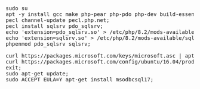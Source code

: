 <pre>
sudo su
apt -y install gcc make php-pear php-pdo php-dev build-essential unixodbc-dev;
pecl channel-update pecl.php.net; 
pecl install sqlsrv pdo_sqlsrv; 
echo 'extension=pdo_sqlsrv.so' > /etc/php/8.2/mods-available/pdo_sqlsrv.ini; 
echo 'extension=sqlsrv.so' > /etc/php/8.2/mods-available/sqlsrv.ini; 
phpenmod pdo_sqlsrv sqlsrv;

curl https://packages.microsoft.com/keys/microsoft.asc | apt-key add -;
curl https://packages.microsoft.com/config/ubuntu/16.04/prod.list > /etc/apt/sources.list.d/mssql-release.list;
exit;
sudo apt-get update;
sudo ACCEPT_EULA=Y apt-get install msodbcsql17;
</pre>
